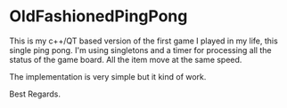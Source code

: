 # OldFashionedPingPong
This is my c++/QT based version of the first game I played in my life, this single ping pong. I'm using singletons and a timer for processing all the status of the game board. All the item move at the same speed. 

The implementation is very simple but it kind of work.

Best Regards.

